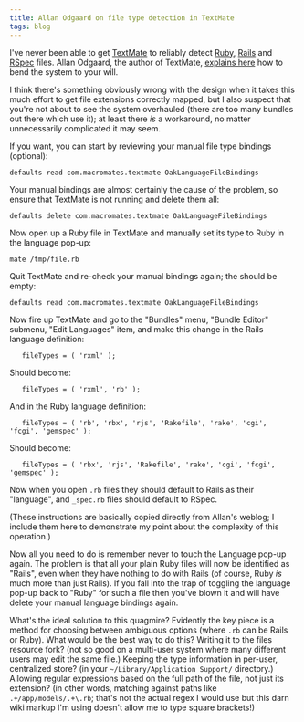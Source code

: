 ```yaml
---
title: Allan Odgaard on file type detection in TextMate
tags: blog
---
```


I've never been able to get [TextMate](http://typechecked.net/wiki/TextMate) to reliably detect [Ruby](http://typechecked.net/wiki/Ruby), [Rails](http://typechecked.net/wiki/Rails) and [RSpec](http://typechecked.net/wiki/RSpec) files. Allan Odgaard, the author of TextMate, [explains here](http://macromates.com/blog/2007/file-type-detection-rspec-rails) how to bend the system to your will.

I think there's something obviously wrong with the design when it takes this much effort to get file extensions correctly mapped, but I also suspect that you're not about to see the system overhauled (there are too many bundles out there which use it); at least there _is_ a workaround, no matter unnecessarily complicated it may seem.

If you want, you can start by reviewing your manual file type bindings (optional):

    defaults read com.macromates.textmate OakLanguageFileBindings

Your manual bindings are almost certainly the cause of the problem, so ensure that TextMate is not running and delete them all:

    defaults delete com.macromates.textmate OakLanguageFileBindings

Now open up a Ruby file in TextMate and manually set its type to Ruby in the language pop-up:

    mate /tmp/file.rb

Quit TextMate and re-check your manual bindings again; the should be empty:

    defaults read com.macromates.textmate OakLanguageFileBindings

Now fire up TextMate and go to the "Bundles" menu, "Bundle Editor" submenu, "Edit Languages" item, and make this change in the Rails language definition:

       fileTypes = ( 'rxml' );

Should become:

       fileTypes = ( 'rxml', 'rb' );

And in the Ruby language definition:

       fileTypes = ( 'rb', 'rbx', 'rjs', 'Rakefile', 'rake', 'cgi', 'fcgi', 'gemspec' );

Should become:

       fileTypes = ( 'rbx', 'rjs', 'Rakefile', 'rake', 'cgi', 'fcgi', 'gemspec' );

Now when you open `.rb` files they should default to Rails as their "language", and `_spec.rb` files should default to RSpec.

(These instructions are basically copied directly from Allan's weblog; I include them here to demonstrate my point about the complexity of this operation.)

Now all you need to do is remember never to touch the Language pop-up again. The problem is that all your plain Ruby files will now be identified as "Rails", even when they have nothing to do with Rails (of course, Ruby _is_ much more than just Rails). If you fall into the trap of toggling the language pop-up back to "Ruby" for such a file then you've blown it and will have delete your manual language bindings again.

What's the ideal solution to this quagmire? Evidently the key piece is a method for choosing between ambiguous options (where `.rb` can be Rails or Ruby). What would be the best way to do this? Writing it to the files resource fork? (not so good on a multi-user system where many different users may edit the same file.) Keeping the type information in per-user, centralized store? (in your `~/Library/Application Support/` directory.) Allowing regular expressions based on the full path of the file, not just its extension? (in other words, matching against paths like `.+/app/models/.+\.rb`; that's not the actual regex I would use but this darn wiki markup I'm using doesn't allow me to type square brackets!)
